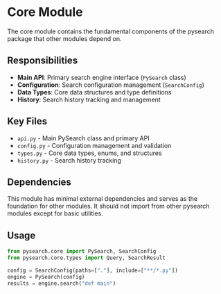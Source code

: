 # Core Module

The core module contains the fundamental components of the pysearch package that other modules depend on.

## Responsibilities

- **Main API**: Primary search engine interface (`PySearch` class)
- **Configuration**: Search configuration management (`SearchConfig`)
- **Data Types**: Core data structures and type definitions
- **History**: Search history tracking and management

## Key Files

- `api.py` - Main PySearch class and primary API
- `config.py` - Configuration management and validation
- `types.py` - Core data types, enums, and structures
- `history.py` - Search history tracking

## Dependencies

This module has minimal external dependencies and serves as the foundation for other modules. It should not import from other pysearch modules except for basic utilities.

## Usage

```python
from pysearch.core import PySearch, SearchConfig
from pysearch.core.types import Query, SearchResult

config = SearchConfig(paths=["."], include=["**/*.py"])
engine = PySearch(config)
results = engine.search("def main")
```
